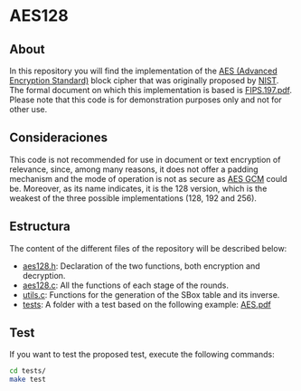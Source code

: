 # AES128

## About

In this repository you will find the implementation of the <a href="https://es.wikipedia.org/wiki/Advanced_Encryption_Standard">AES (Advanced Encryption Standard)</a> block cipher that was originally proposed by <a href="https://www.nist.gov/">NIST</a>. The formal document on which this implementation is based is <a href="https://nvlpubs.nist.gov/nistpubs/FIPS/NIST.FIPS.197.pdf">FIPS.197.pdf</a>. Please note that this code is for demonstration purposes only and not for other use.

## Consideraciones

This code is not recommended for use in document or text encryption of relevance, since, among many reasons, it does not offer a padding mechanism and the mode of operation is not as secure as <a href="https://en.wikipedia.org/wiki/Galois/Counter_Mode">AES GCM</a> could be. Moreover, as its name indicates, it is the 128 version, which is the weakest of the three possible implementations (128, 192 and 256).

## Estructura

The content of the different files of the repository will be described below:

- <ins>aes128.h</ins>: Declaration of the two functions, both encryption and decryption.
- <ins>aes128.c</ins>: All the functions of each stage of the rounds.
- <ins>utils.c</ins>: Functions for the generation of the SBox table and its inverse.
- <ins>tests</ins>: A folder with a test based on the following example: <a href="https://www.kavaliro.com/wp-content/uploads/2014/03/AES.pdf">AES.pdf</a>

## Test

If you want to test the proposed test, execute the following commands:

```bash
cd tests/
make test
```
